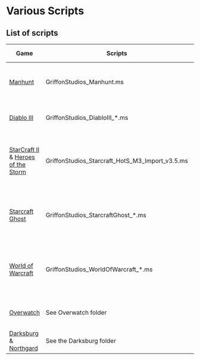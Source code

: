 # Various Scripts

## List of scripts

|Game|Scripts|File format|How to use|
|--|--|--|--|
|[Manhunt](https://www.rockstargames.com/games/manhunt)|GriffonStudios_Manhunt.ms|.bsp|Edit the script and set the texture path where you extracted the textures. At the bottom change the filename. Run the script
|[Diablo III](https://eu.diablo3.com/en-us/)|GriffonStudios_DiabloIII_*.ms|.app & .ani|Use the GriffonStudios_Macros.ms to use the macro for opening the tool|
|[StarCraft II](https://starcraft2.com/en-us/) & [Heroes of the Storm](https://heroesofthestorm.com/en-us/)|GriffonStudios_Starcraft_HotS_M3_Import_v3.5.ms|.m3 & .m3a|When run, this tool can be found in the Utilities pane, first import the model(.m3) file then apply the animations (.m3a) file, See the subfolder Starcraft II for more info
|[Starcraft Ghost](https://en.wikipedia.org/wiki/StarCraft:_Ghost)|GriffonStudios_StarcraftGhost_*.ms|.nod & .noc & .nms|Use the GriffonStudios_Macros.ms to use the macro for opening the tool. This is based on the XBox leaked version. No need to extract anything.
|[World of Warcraft](https://worldofwarcraft.com/en-us/)|GriffonStudios_WorldOfWarcraft_*.ms|.m2 & .adt &.wmo|Use the GriffonStudios_Macros.ms to use the macro for opening the tool. This is based on the XBox leaked version. No need to extract anything.
|[Overwatch](https://playoverwatch.com/en-us/)|See Overwatch folder|*.006 & *.007 *.00C|Note that this is about the RAW files, not the ones extracted and converted by the overtool!|
|[Darksburg](https://darksburg.com/) & [Northgard](https://northgard.net/)|See the Darksburg folder|.fbx|This fbx is nothing like Autodesks fbx format.



